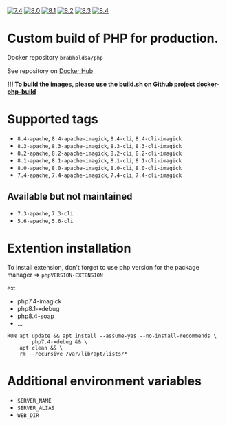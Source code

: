 [![7.4](https://github.com/brabhold/docker-php/actions/workflows/7.4.yaml/badge.svg)](https://github.com/brabhold/docker-php/actions/workflows/7.4.yaml)
[![8.0](https://github.com/brabhold/docker-php/actions/workflows/8.0.yaml/badge.svg)](https://github.com/brabhold/docker-php/actions/workflows/8.0.yaml)
[![8.1](https://github.com/brabhold/docker-php/actions/workflows/8.1.yaml/badge.svg)](https://github.com/brabhold/docker-php/actions/workflows/8.1.yaml)
[![8.2](https://github.com/brabhold/docker-php/actions/workflows/8.2.yaml/badge.svg)](https://github.com/brabhold/docker-php/actions/workflows/8.2.yaml)
[![8.3](https://github.com/brabhold/docker-php/actions/workflows/8.3.yaml/badge.svg)](https://github.com/brabhold/docker-php/actions/workflows/8.3.yaml)
[![8.4](https://github.com/brabhold/docker-php/actions/workflows/8.4.yaml/badge.svg)](https://github.com/brabhold/docker-php/actions/workflows/8.4.yaml)

# Custom build of PHP for production.

Docker repository `brabholdsa/php`

See repository on [Docker Hub](https://hub.docker.com/r/brabholdsa/php)

**!!! To build the images, please use the build.sh on Github project [docker-php-build](https://github.com/brabhold/docker-php-build)**

# Supported tags

- `8.4-apache`, `8.4-apache-imagick`, `8.4-cli`, `8.4-cli-imagick`
- `8.3-apache`, `8.3-apache-imagick`, `8.3-cli`, `8.3-cli-imagick`
- `8.2-apache`, `8.2-apache-imagick`, `8.2-cli`, `8.2-cli-imagick`
- `8.1-apache`, `8.1-apache-imagick`, `8.1-cli`, `8.1-cli-imagick`
- `8.0-apache`, `8.0-apache-imagick`, `8.0-cli`, `8.0-cli-imagick`
- `7.4-apache`, `7.4-apache-imagick`, `7.4-cli`, `7.4-cli-imagick`

## Available but not maintained
- `7.3-apache`, `7.3-cli`
- `5.6-apache`, `5.6-cli`

# Extention installation

To install extension, don't forget to use php version for the package manager => `phpVERSION-EXTENSION`

ex: 
- php7.4-imagick
- php8.1-xdebug
- php8.4-soap
- ...

```docker
RUN apt update && apt install --assume-yes --no-install-recommends \
        php7.4-xdebug && \
    apt clean && \
    rm --recursive /var/lib/apt/lists/*
```


# Additional environment variables

- `SERVER_NAME`
- `SERVER_ALIAS`
- `WEB_DIR`
